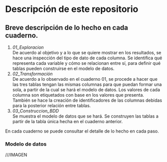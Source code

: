 # Descripción de este repositorio

## Breve descripción de lo hecho en cada cuaderno.
1. *01_Exploracion*
   <br> De acuerdo al objetivo y a lo que se quiere mostrar en los resultados, se hace una inspección del tipo de dato de cada columna. Se identifica qué representa cada variable y cómo se relacionan entre sí, para definir qué tablas pueden construirse en el modelo de datos.
2. *02_Transformación*
   <br> De acuerdo a lo observado en el cuaderno 01, se procede a hacer que las tres tablas tengan las mismas columnas para que puedan formar una sola, a partir de la cual se hará el modelo de datos. Los valores de cada columna son etiquetados con base en los valores que presenta. También se hace la creación de identificadores de las columnas debidas para la posterior relación entre tablas.
3. *03_Construccion_BDD*
   <br> Se muestra el modelo de datos que se hará. Se construyen las tablas a partir de la tabla única hecha en el cuaderno anterior. 
   
En cada cuaderno se puede consultar el detalle de lo hecho en cada paso.

### Modelo de datos

///IMAGEN


